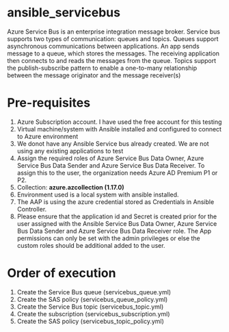 # ansible_servicebus
Azure Service Bus is an enterprise integration message broker. Service bus supports two types of communication: queues and topics.
Queues support asynchronous communications between applications. An app sends message to a queue, which stores the messages. The receiving application then connects to and reads the messages from the queue. 
Topics support the publish-subscribe pattern to enable a one-to-many relationship between the message originator and the message receiver(s)

Pre-requisites
=================
1. Azure Subscription account. I have used the free account for this testing
2. Virtual machine/system with Ansible installed and configured to connect to Azure environment
3. We donot have any Ansible Service bus already created. We are not using any existing applications to test
4. Assign the required roles of Azure Service Bus Data Owner, Azure Service Bus Data Sender and Azure Service Bus Data Receiver. To assign this to the user, the organization needs Azure AD Premium P1 or P2.
5. Collection: **azure.azcollection (1.17.0)**
6. Environment used is a local system with ansible installed.
7. The AAP is using the azure credential stored as Credentials in Ansible Controller.
8. Please ensure that the application id and Secret is created prior for the user assigned with the Ansible Service Bus Data Owner, Azure Service Bus Data Sender and Azure Service Bus Data Receiver role. The App permissions can only be set with the admin privileges or else the custom roles should be additional added to the user.


Order of execution
===================
1. Create the Service Bus queue (servicebus_queue.yml)
2. Create the SAS policy (servicebus_queue_policy.yml)
3. Create the Service Bus topic (servicebus_topic.yml)
4. Create the subscription (servicebus_subscription.yml)
5. Create the SAS policy (servicebus_topic_policy.yml)







